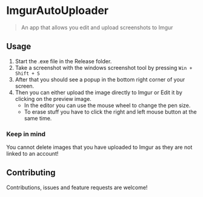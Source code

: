 # ImgurAutoUploader

> An app that allows you edit and upload screenshots to Imgur

## Usage
1. Start the .exe file in the Release folder.
1. Take a screenshot with the windows screenshot tool by pressing `Win + Shift + S`
1. After that you should see a popup in the bottom right corner of your screen.
1. Then you can either upload the image directly to Imgur or Edit it by clicking on the preview image.
    * In the editor you can use the mouse wheel to change the pen size.
    * To erase stuff you have to click the right and left mouse button at the same time.

### Keep in mind
You cannot delete images that you have uploaded to Imgur as they are not linked to an account!

## Contributing
Contributions, issues and feature requests are welcome!
